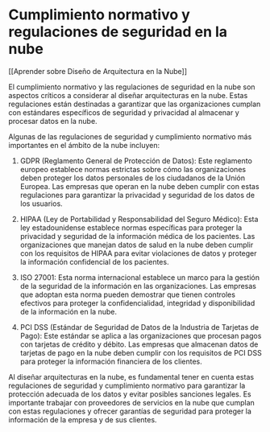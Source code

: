# Cumplimiento normativo y regulaciones de seguridad en la nube

[[Aprender sobre Diseño de Arquitectura en la Nube]]

El cumplimiento normativo y las regulaciones de seguridad en la nube son aspectos críticos a considerar al diseñar arquitecturas en la nube. Estas regulaciones están destinadas a garantizar que las organizaciones cumplan con estándares específicos de seguridad y privacidad al almacenar y procesar datos en la nube.

Algunas de las regulaciones de seguridad y cumplimiento normativo más importantes en el ámbito de la nube incluyen:

1. GDPR (Reglamento General de Protección de Datos): Este reglamento europeo establece normas estrictas sobre cómo las organizaciones deben proteger los datos personales de los ciudadanos de la Unión Europea. Las empresas que operan en la nube deben cumplir con estas regulaciones para garantizar la privacidad y seguridad de los datos de los usuarios.

2. HIPAA (Ley de Portabilidad y Responsabilidad del Seguro Médico): Esta ley estadounidense establece normas específicas para proteger la privacidad y seguridad de la información médica de los pacientes. Las organizaciones que manejan datos de salud en la nube deben cumplir con los requisitos de HIPAA para evitar violaciones de datos y proteger la información confidencial de los pacientes.

3. ISO 27001: Esta norma internacional establece un marco para la gestión de la seguridad de la información en las organizaciones. Las empresas que adoptan esta norma pueden demostrar que tienen controles efectivos para proteger la confidencialidad, integridad y disponibilidad de la información en la nube.

4. PCI DSS (Estándar de Seguridad de Datos de la Industria de Tarjetas de Pago): Este estándar se aplica a las organizaciones que procesan pagos con tarjetas de crédito y débito. Las empresas que almacenan datos de tarjetas de pago en la nube deben cumplir con los requisitos de PCI DSS para proteger la información financiera de los clientes.

Al diseñar arquitecturas en la nube, es fundamental tener en cuenta estas regulaciones de seguridad y cumplimiento normativo para garantizar la protección adecuada de los datos y evitar posibles sanciones legales. Es importante trabajar con proveedores de servicios en la nube que cumplan con estas regulaciones y ofrecer garantías de seguridad para proteger la información de la empresa y de sus clientes.
